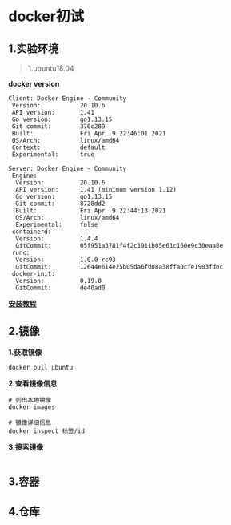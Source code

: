 # docker初试

## 1.实验环境

>1.ubuntu18.04
>

**docker version**

```
Client: Docker Engine - Community
 Version:           20.10.6
 API version:       1.41
 Go version:        go1.13.15
 Git commit:        370c289
 Built:             Fri Apr  9 22:46:01 2021
 OS/Arch:           linux/amd64
 Context:           default
 Experimental:      true

Server: Docker Engine - Community
 Engine:
  Version:          20.10.6
  API version:      1.41 (minimum version 1.12)
  Go version:       go1.13.15
  Git commit:       8728dd2
  Built:            Fri Apr  9 22:44:13 2021
  OS/Arch:          linux/amd64
  Experimental:     false
 containerd:
  Version:          1.4.4
  GitCommit:        05f951a3781f4f2c1911b05e61c160e9c30eaa8e
 runc:
  Version:          1.0.0-rc93
  GitCommit:        12644e614e25b05da6fd08a38ffa0cfe1903fdec
 docker-init:
  Version:          0.19.0
  GitCommit:        de40ad0

```

[**安装教程**](https://github.com/ndb000901/blog/blob/main/softwareInstallation/docker%E5%AE%89%E8%A3%85.md)

## 2.镜像

**1.获取镜像**

```
docker pull ubuntu
```

**2.查看镜像信息**

```
# 列出本地镜像
docker images

# 镜像详细信息
docker inspect 标签/id
```

**3.搜索镜像**

```

```
## 3.容器

## 4.仓库
